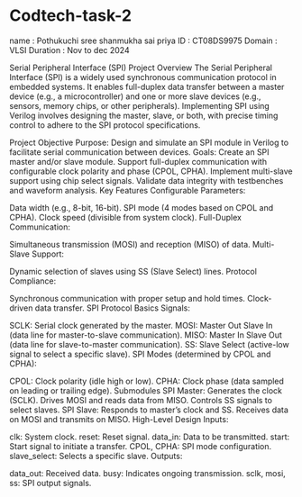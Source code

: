 # Codtech-task-2
name : Pothukuchi sree shanmukha sai priya
ID : CT08DS9975
Domain : VLSI
Duration : Nov to dec 2024

Serial Peripheral Interface (SPI) Project Overview
The Serial Peripheral Interface (SPI) is a widely used synchronous communication protocol in embedded systems. It enables full-duplex data transfer between a master device (e.g., a microcontroller) and one or more slave devices (e.g., sensors, memory chips, or other peripherals). Implementing SPI using Verilog involves designing the master, slave, or both, with precise timing control to adhere to the SPI protocol specifications.

Project Objective
Purpose: Design and simulate an SPI module in Verilog to facilitate serial communication between devices.
Goals:
Create an SPI master and/or slave module.
Support full-duplex communication with configurable clock polarity and phase (CPOL, CPHA).
Implement multi-slave support using chip select signals.
Validate data integrity with testbenches and waveform analysis.
Key Features
Configurable Parameters:

Data width (e.g., 8-bit, 16-bit).
SPI mode (4 modes based on CPOL and CPHA).
Clock speed (divisible from system clock).
Full-Duplex Communication:

Simultaneous transmission (MOSI) and reception (MISO) of data.
Multi-Slave Support:

Dynamic selection of slaves using SS (Slave Select) lines.
Protocol Compliance:

Synchronous communication with proper setup and hold times.
Clock-driven data transfer.
SPI Protocol Basics
Signals:

SCLK: Serial clock generated by the master.
MOSI: Master Out Slave In (data line for master-to-slave communication).
MISO: Master In Slave Out (data line for slave-to-master communication).
SS: Slave Select (active-low signal to select a specific slave).
SPI Modes (determined by CPOL and CPHA):

CPOL: Clock polarity (idle high or low).
CPHA: Clock phase (data sampled on leading or trailing edge).
Submodules
SPI Master:
Generates the clock (SCLK).
Drives MOSI and reads data from MISO.
Controls SS signals to select slaves.
SPI Slave:
Responds to master’s clock and SS.
Receives data on MOSI and transmits on MISO.
High-Level Design
Inputs:

clk: System clock.
reset: Reset signal.
data_in: Data to be transmitted.
start: Start signal to initiate a transfer.
CPOL, CPHA: SPI mode configuration.
slave_select: Selects a specific slave.
Outputs:

data_out: Received data.
busy: Indicates ongoing transmission.
sclk, mosi, ss: SPI output signals.

